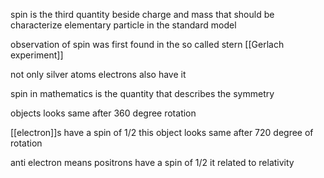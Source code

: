 


spin is the third quantity beside charge and mass that should be characterize elementary particle in the standard model


observation of spin was first found in the so called stern [[Gerlach experiment]] 

not only silver atoms electrons also have it

spin in mathematics is the quantity that describes the symmetry 

objects looks same after 360 degree rotation

[[electron]]s have a spin of 1/2 this object looks same after 720 degree of rotation

anti electron means positrons have a spin of 1/2
 it related to relativity
